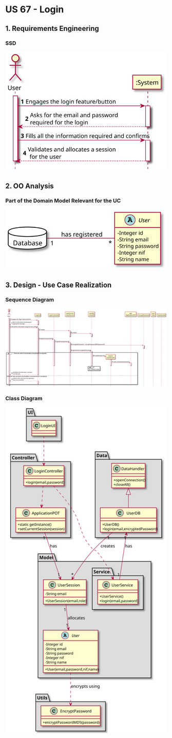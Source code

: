 # US 67 - Login

## 1. Requirements Engineering

### SSD
![US67_SSD](US67_SSD.svg)

## 2. OO Analysis

### Part of the Domain Model Relevant for the UC

![US67_DM](US67_DM.svg)

## 3. Design - Use Case Realization

###	Sequence Diagram

![US67_SD](US67_SD.svg)


###	Class Diagram

![US67_CD](US67_CD.svg)
